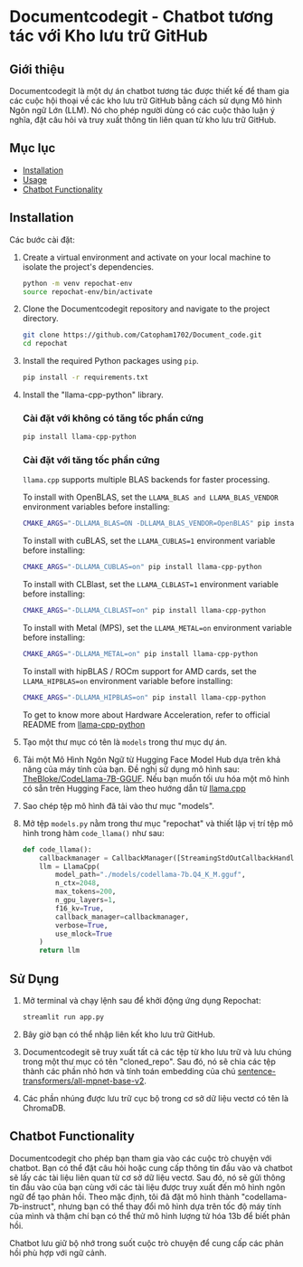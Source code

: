 # Documentcodegit - Chatbot tương tác với Kho lưu trữ GitHub

## Giới thiệu

Documentcodegit là một dự án chatbot tương tác được thiết kế để tham gia các cuộc hội thoại về các kho lưu trữ GitHub bằng cách sử dụng Mô hình Ngôn ngữ Lớn (LLM). Nó cho phép người dùng có các cuộc thảo luận ý nghĩa, đặt câu hỏi và truy xuất thông tin liên quan từ kho lưu trữ GitHub.

 
## Mục lục  

- [Installation](#installation)
- [Usage](#usage)
- [Chatbot Functionality](#chatbot-functionality)



## Installation

Các bước cài đặt:

1. Create a virtual environment and activate on your local machine to isolate the project's dependencies.
   ```bash
   python -m venv repochat-env
   source repochat-env/bin/activate
   ```

2. Clone the Documentcodegit repository and navigate to the project directory.
   ```bash
   git clone https://github.com/Catopham1702/Document_code.git
   cd repochat
   ```

3. Install the required Python packages using `pip`.
   ```bash
   pip install -r requirements.txt
   ```

4. Install the "llama-cpp-python" library.
    ### Cài đặt với không có tăng tốc phần cứng
   ```bash
   pip install llama-cpp-python
   ```

   ### Cài đặt với tăng tốc phần cứng

    `llama.cpp` supports multiple BLAS backends for faster processing.

    To install with OpenBLAS, set the `LLAMA_BLAS and LLAMA_BLAS_VENDOR` environment variables before installing:

    ```bash
    CMAKE_ARGS="-DLLAMA_BLAS=ON -DLLAMA_BLAS_VENDOR=OpenBLAS" pip install llama-cpp-python
    ```

    To install with cuBLAS, set the `LLAMA_CUBLAS=1` environment variable before installing:

    ```bash
    CMAKE_ARGS="-DLLAMA_CUBLAS=on" pip install llama-cpp-python
    ```

    To install with CLBlast, set the `LLAMA_CLBLAST=1` environment variable before installing:

    ```bash
    CMAKE_ARGS="-DLLAMA_CLBLAST=on" pip install llama-cpp-python
    ```

    To install with Metal (MPS), set the `LLAMA_METAL=on` environment variable before installing:

    ```bash
    CMAKE_ARGS="-DLLAMA_METAL=on" pip install llama-cpp-python
    ```

    To install with hipBLAS / ROCm support for AMD cards, set the `LLAMA_HIPBLAS=on` environment variable before installing:

    ```bash
    CMAKE_ARGS="-DLLAMA_HIPBLAS=on" pip install llama-cpp-python
    ```

    To get to know more about Hardware Acceleration, refer to official README from [llama-cpp-python](https://github.com/abetlen/llama-cpp-python)

5. Tạo một thư mục có tên là `models` trong thư mục dự án.

6. Tải một Mô Hình Ngôn Ngữ từ Hugging Face Model Hub dựa trên khả năng của máy tính của bạn. Đề nghị sử dụng mô hình sau: [TheBloke/CodeLlama-7B-GGUF](https://huggingface.co/TheBloke/CodeLlama-7B-GGUF/blob/main/codellama-7b.Q4_K_M.gguf). Nếu bạn muốn tối ưu hóa một mô hình có sẵn trên Hugging Face, làm theo hướng dẫn từ [llama.cpp](https://github.com/ggerganov/llama.cpp)

7. Sao chép tệp mô hình đã tải vào thư mục "models".

8. Mở tệp `models.py` nằm trong thư mục "repochat" và thiết lập vị trí tệp mô hình trong hàm `code_llama()` như sau:
   ```python
   def code_llama():
       callbackmanager = CallbackManager([StreamingStdOutCallbackHandler()])
       llm = LlamaCpp(
           model_path="./models/codellama-7b.Q4_K_M.gguf",
           n_ctx=2048,
           max_tokens=200,
           n_gpu_layers=1,
           f16_kv=True,
           callback_manager=callbackmanager,
           verbose=True,
           use_mlock=True
       )
       return llm
   ```

## Sử Dụng

1. Mở terminal và chạy lệnh sau để khởi động ứng dụng Repochat:
   ```bash
   streamlit run app.py
   ```

2. Bây giờ bạn có thể nhập liên kết kho lưu trữ GitHub.

3. Documentcodegit sẽ truy xuất tất cả các tệp từ kho lưu trữ và lưu chúng trong một thư mục có tên "cloned_repo". Sau đó, nó sẽ chia các tệp thành các phần nhỏ hơn và tính toán embedding của chú [sentence-transformers/all-mpnet-base-v2](https://huggingface.co/sentence-transformers/all-mpnet-base-v2).

4. Các phần nhúng được lưu trữ cục bộ trong cơ sở dữ liệu vectơ có tên là ChromaDB.

## Chatbot Functionality

Documentcodegit cho phép bạn tham gia vào các cuộc trò chuyện với chatbot. Bạn có thể đặt câu hỏi hoặc cung cấp thông tin đầu vào và chatbot sẽ lấy các tài liệu liên quan từ cơ sở dữ liệu vectơ. Sau đó, nó sẽ gửi thông tin đầu vào của bạn cùng với các tài liệu được truy xuất đến mô hình ngôn ngữ để tạo phản hồi. Theo mặc định, tôi đã đặt mô hình thành "codellama-7b-instruct", nhưng bạn có thể thay đổi mô hình dựa trên tốc độ máy tính của mình và thậm chí bạn có thể thử mô hình lượng tử hóa 13b để biết phản hồi.

Chatbot lưu giữ bộ nhớ trong suốt cuộc trò chuyện để cung cấp các phản hồi phù hợp với ngữ cảnh.


